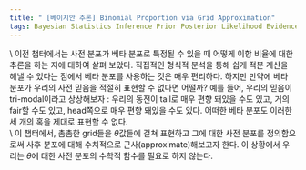 ```yaml
---
title: " [베이지안 추론] Binomial Proportion via Grid Approximation"
tags: Bayesian Statistics Inference Prior Posterior Likelihood Evidence Grid Approximation
---
```

\ 이전 챕터에서는 사전 분포가 베타 분포로 특정될 수 있을 때 어떻게 이항 비율에 대한 추론을 하는 지에 대하여 살펴 보았다. 직접적인 형식적 분석을 통해 쉽게 적분 계산을 해낼 수 있다는 점에서 베타 분포를 사용하는 것은 매우 편리하다. 하지만 만약에 베타 분포가 우리의 사전 믿음을 적절히 표현할 수 없다면 어떨까? 예를 들어, 우리의 믿음이 tri-modal이라고 상상해보자 : 우리의 동전이 tail로 매우 편향 돼있을 수도 있고, 거의 fair할 수도 있고, head쪽으로 매우 편향 돼있을 수도 있다. 어떠한 베타 분포도 이러한 세 개의 혹을 제대로 표현할 수 없다.<br>
\ 이 챕터에서, 촘촘한 grid들을 $\theta$값들에 걸쳐 표현하고 그에 대한 사전 분포를 정의함으로써 사후 분포에 대해 수치적으로 근사(approximate)해보고자 한다. 이 상황에서 우리는 $\theta$에 대한 사전 분포의 수학적 함수를 필요로 하지 않는다. 
